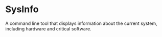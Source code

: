 # SysInfo
A command line tool that displays information about the current system, including hardware and critical software.
